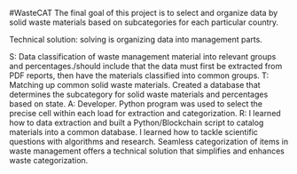#WasteCAT
The final goal of this project is to select and organize data by solid waste materials based on subcategories for each particular country.

Technical solution:
solving is organizing data into management parts.

S:  Data classification of waste management material into relevant groups and percentages./should include that the data must first be extracted from PDF reports, then have the materials classified into common groups.
T:  Matching up common solid waste materials. Created a database that determines the subcategory for solid waste materials and percentages based on state.
A:  Developer. Python program was used to select the precise cell within each load for extraction and categorization.
R: I learned how to data extraction and built a Python/Blockchain script to catalog materials into a common database. I learned how to tackle scientific questions with algorithms and research. Seamless categorization of items in waste management offers a technical solution that simplifies and enhances waste categorization.

